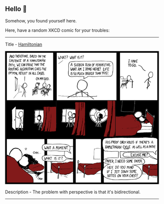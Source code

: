 ## Hello 👀

Somehow, you found yourself here.

Here, have a random XKCD comic for your troubles:

-----------------------------------

Title - [Hamiltonian](https://xkcd.com/230)

![Hamiltonian](./random_comic.png)

Description - The problem with perspective is that it's bidirectional.

-----------------------------------